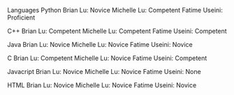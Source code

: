 Languages
Python
Brian Lu: Novice
Michelle Lu: Competent
Fatime Useini: Proficient

C++ 
Brian Lu: Competent
Michelle Lu: Competent
Fatime Useini: Competent

Java 
Brian Lu: Novice
Michelle Lu: Novice
Fatime Useini: Novice

C
Brian Lu: Competent
Michelle Lu: Novice
Fatime Useini: Competent

Javacript 
Brian Lu: Novice
Michelle Lu: Novice
Fatime Useini: None

HTML
Brian Lu: Novice
Michelle Lu: Novice
Fatime Useini: Novice


